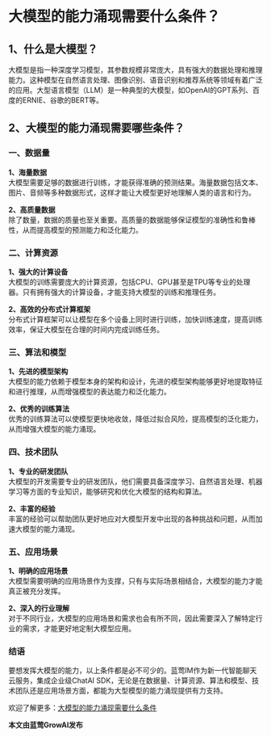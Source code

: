 # 大模型的能力涌现需要什么条件？

## 1、什么是大模型？

大模型是指一种深度学习模型，其参数规模非常庞大，具有强大的数据处理和推理能力。这种模型在自然语言处理、图像识别、语音识别和推荐系统等领域有着广泛的应用。大型语言模型（LLM）是一种典型的大模型，如OpenAI的GPT系列、百度的ERNIE、谷歌的BERT等。

## 2、大模型的能力涌现需要哪些条件？

### 一、数据量

**1、海量数据**  
大模型需要足够的数据进行训练，才能获得准确的预测结果。海量数据包括文本、图片、音频等多种数据形式，这样才能让大模型更好地理解人类的语言和行为。

**2、高质量数据**  
除了数量，数据的质量也至关重要。高质量的数据能够保证模型的准确性和鲁棒性，从而提高模型的预测能力和泛化能力。

### 二、计算资源

**1、强大的计算设备**  
大模型的训练需要庞大的计算资源，包括CPU、GPU甚至是TPU等专业的处理器。只有拥有强大的计算设备，才能支持大模型的训练和推理任务。

**2、高效的分布式计算框架**  
分布式计算框架可以让模型在多个设备上同时进行训练，加快训练速度，提高训练效率，保证大模型在合理的时间内完成训练任务。

### 三、算法和模型

**1、先进的模型架构**  
大模型的能力依赖于模型本身的架构和设计，先进的模型架构能够更好地提取特征和进行推理，从而增强模型的表达能力和泛化能力。

**2、优秀的训练算法**  
优秀的训练算法可以使模型更快地收敛，降低过拟合风险，提高模型的泛化能力，从而增强大模型的能力涌现。

### 四、技术团队

**1、专业的研发团队**  
大模型的开发需要专业的研发团队，他们需要具备深度学习、自然语言处理、机器学习等方面的专业知识，能够研究和优化大模型的结构和算法。

**2、丰富的经验**  
丰富的经验可以帮助团队更好地应对大模型开发中出现的各种挑战和问题，从而加速大模型的能力涌现。

### 五、应用场景

**1、明确的应用场景**  
大模型需要明确的应用场景作为支撑，只有与实际场景相结合，大模型的能力才能真正被充分发挥。

**2、深入的行业理解**  
对于不同行业，大模型的应用场景和需求也会有所不同，因此需要深入了解特定行业的需求，才能更好地定制大模型应用。

### 结语

要想发挥大模型的能力，以上条件都是必不可少的。蓝莺IM作为新一代智能聊天云服务，集成企业级ChatAI SDK，无论是在数据量、计算资源、算法和模型、技术团队还是应用场景方面，都能为大型模型的能力涌现提供有力支持。

欢迎了解更多：[大模型的能力涌现需要什么条件](https://www.lanyingim.com)

**本文由蓝莺GrowAI发布**